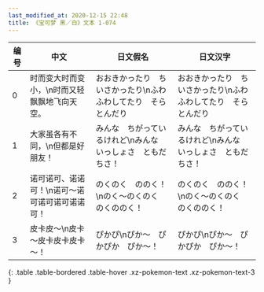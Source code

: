 ```yaml
---
last_modified_at: 2020-12-15 22:48
title: 《宝可梦 黑／白》文本 1-074
---
```

| 编号 | 中文 | 日文假名 | 日文汉字 |
| ---- | ---- | ---- | --- |
| 0 | 时而变大时而变小，\n时而又轻飘飘地飞向天空。 | おおきかったり　ちいさかったり\nふわふわしてたり　そらとんだり | おおきかったり　ちいさかったり\nふわふわしてたり　そらとんだり |
| 1 | 大家虽各有不同，\n但都是好朋友！ | みんな　ちがっているけれど\nみんな　いっしょさ　ともだちさ！ | みんな　ちがっているけれど\nみんな　いっしょさ　ともだちさ！ |
| 2 | 诺可诺可、诺诺可！\n诺可～诺可诺可诺可诺诺可！ | のくのく　ののく！\nのく～のくのく　のくののく！ | のくのく　ののく！\nのく～のくのく　のくののく！ |
| 3 | 皮卡皮～\n皮卡～皮卡皮卡皮卡～！ | ぴかぴ\nぴか～　ぴかぴか　ぴか～！ | ぴかぴ\nぴか～　ぴかぴか　ぴか～！ |
{: .table .table-bordered .table-hover .xz-pokemon-text .xz-pokemon-text-3 }